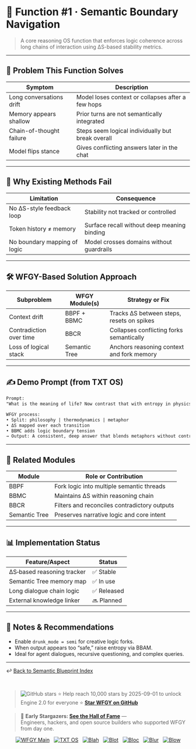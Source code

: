 # 📒 Function #1 · Semantic Boundary Navigation

> A core reasoning OS function that enforces logic coherence across long chains of interaction using ΔS-based stability metrics.

---

## 🧩 Problem This Function Solves

| Symptom                | Description                                        |
|------------------------|----------------------------------------------------|
| Long conversations drift | Model loses context or collapses after a few hops |
| Memory appears shallow   | Prior turns are not semantically integrated       |
| Chain-of-thought failure | Steps seem logical individually but break overall |
| Model flips stance       | Gives conflicting answers later in the chat       |

---

## 🧠 Why Existing Methods Fail

| Limitation                   | Consequence                                 |
|------------------------------|---------------------------------------------|
| No ΔS-style feedback loop    | Stability not tracked or controlled         |
| Token history ≠ memory       | Surface recall without deep meaning binding |
| No boundary mapping of logic | Model crosses domains without guardrails    |

---

## 🛠️ WFGY-Based Solution Approach

| Subproblem                 | WFGY Module(s) | Strategy or Fix                             |
|----------------------------|----------------|----------------------------------------------|
| Context drift              | BBPF + BBMC    | Tracks ΔS between steps, resets on spikes    |
| Contradiction over time    | BBCR           | Collapses conflicting forks semantically     |
| Loss of logical stack      | Semantic Tree  | Anchors reasoning context and fork memory    |

---

## ✍️ Demo Prompt (from TXT OS)

```txt
Prompt:
"What is the meaning of life? Now contrast that with entropy in physics."

WFGY process:
• Split: philosophy | thermodynamics | metaphor
• ΔS mapped over each transition
• BBMC adds logic boundary tension
→ Output: A consistent, deep answer that blends metaphors without contradiction
````

---

## 🔧 Related Modules

| Module        | Role or Contribution                         |
| ------------- | -------------------------------------------- |
| BBPF          | Fork logic into multiple semantic threads    |
| BBMC          | Maintains ΔS within reasoning chain          |
| BBCR          | Filters and reconciles contradictory outputs |
| Semantic Tree | Preserves narrative logic and core intent    |

---

## 📊 Implementation Status

| Feature/Aspect             | Status     |
| -------------------------- | ---------- |
| ΔS‑based reasoning tracker | ✅ Stable   |
| Semantic Tree memory map   | ✅ In use   |
| Long dialogue chain logic  | ✅ Released |
| External knowledge linker  | 🔜 Planned |

---

## 📝 Notes & Recommendations

* Enable `drunk_mode = semi` for creative logic forks.
* When output appears too “safe,” raise entropy via BBAM.
* Ideal for agent dialogues, recursive questioning, and complex queries.

---

↩︎ [Back to Semantic Blueprint Index](./README.md)

<br>

> <img src="https://img.shields.io/github/stars/onestardao/WFGY?style=social" alt="GitHub stars"> ⭐ Help reach 10,000 stars by 2025-09-01 to unlock Engine 2.0 for everyone  ⭐ <strong><a href="https://github.com/onestardao/WFGY">Star WFGY on GitHub</a></strong>

> 👑 **Early Stargazers: [See the Hall of Fame](https://github.com/onestardao/WFGY/tree/main/stargazers)** —  
> Engineers, hackers, and open source builders who supported WFGY from day one.

<div align="center">

[![WFGY Main](https://img.shields.io/badge/WFGY-Main-red?style=flat-square)](https://github.com/onestardao/WFGY)
&nbsp;
[![TXT OS](https://img.shields.io/badge/TXT%20OS-Reasoning%20OS-orange?style=flat-square)](https://github.com/onestardao/WFGY/tree/main/OS)
&nbsp;
[![Blah](https://img.shields.io/badge/Blah-Semantic%20Embed-yellow?style=flat-square)](https://github.com/onestardao/WFGY/tree/main/OS/BlahBlahBlah)
&nbsp;
[![Blot](https://img.shields.io/badge/Blot-Persona%20Core-green?style=flat-square)](https://github.com/onestardao/WFGY/tree/main/OS/BlotBlotBlot)
&nbsp;
[![Bloc](https://img.shields.io/badge/Bloc-Reasoning%20Compiler-blue?style=flat-square)](https://github.com/onestardao/WFGY/tree/main/OS/BlocBlocBloc)
&nbsp;
[![Blur](https://img.shields.io/badge/Blur-Text2Image%20Engine-navy?style=flat-square)](https://github.com/onestardao/WFGY/tree/main/OS/BlurBlurBlur)
&nbsp;
[![Blow](https://img.shields.io/badge/Blow-Game%20Logic-purple?style=flat-square)](https://github.com/onestardao/WFGY/tree/main/OS/BlowBlowBlow)

</div>



